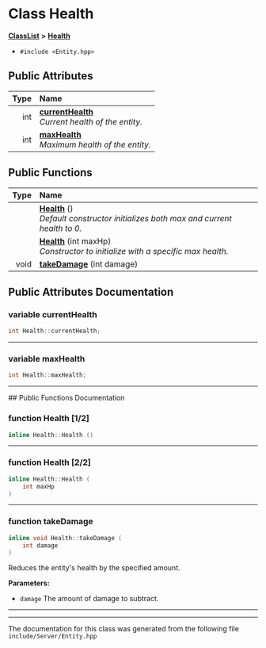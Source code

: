 

# Class Health



[**ClassList**](annotated.md) **>** [**Health**](classHealth.md)





* `#include <Entity.hpp>`





















## Public Attributes

| Type | Name |
| ---: | :--- |
|  int | [**currentHealth**](#variable-currenthealth)  <br>_Current health of the entity._  |
|  int | [**maxHealth**](#variable-maxhealth)  <br>_Maximum health of the entity._  |
















## Public Functions

| Type | Name |
| ---: | :--- |
|   | [**Health**](#function-health-12) () <br>_Default constructor initializes both max and current health to 0._  |
|   | [**Health**](#function-health-22) (int maxHp) <br>_Constructor to initialize with a specific max health._  |
|  void | [**takeDamage**](#function-takedamage) (int damage) <br> |




























## Public Attributes Documentation




### variable currentHealth 

```C++
int Health::currentHealth;
```




<hr>



### variable maxHealth 

```C++
int Health::maxHealth;
```




<hr>
## Public Functions Documentation




### function Health [1/2]

```C++
inline Health::Health () 
```




<hr>



### function Health [2/2]

```C++
inline Health::Health (
    int maxHp
) 
```




<hr>



### function takeDamage 


```C++
inline void Health::takeDamage (
    int damage
) 
```



Reduces the entity's health by the specified amount. 

**Parameters:**


* `damage` The amount of damage to subtract. 




        

<hr>

------------------------------
The documentation for this class was generated from the following file `include/Server/Entity.hpp`

